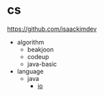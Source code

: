 # cs
https://github.com/isaackimdev

- algorithm
    - beakjoon
    - codeup
    - java-basic
- language
    - java
        - [io](./language/java/io/io.md)